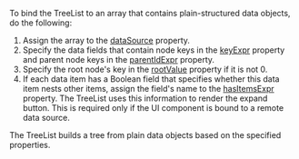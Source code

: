 To bind the TreeList to an array that contains plain-structured data objects, do the following:

1. Assign the array to the [dataSource](/Documentation/ApiReference/UI_Components/dxTreeList/Configuration/#dataSource) property.
1. Specify the data fields that contain node keys in the [keyExpr](/Documentation/ApiReference/UI_Components/dxTreeList/Configuration/#keyExpr) property and parent node keys in the [parentIdExpr](/Documentation/ApiReference/UI_Components/dxTreeList/Configuration/#parentIdExpr) property.
1. Specify the root node's key in the [rootValue](/Documentation/ApiReference/UI_Components/dxTreeList/Configuration/#rootValue) property if it is not 0.
1. If each data item has a Boolean field that specifies whether this data item nests other items, assign the field's name to the [hasItemsExpr](/Documentation/ApiReference/UI_Components/dxTreeList/Configuration/#hasItemsExpr) property. The TreeList uses this information to render the expand button. This is required only if the UI component is bound to a remote data source.

The TreeList builds a tree from plain data objects based on the specified properties.
